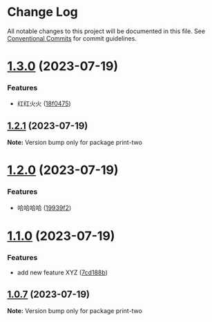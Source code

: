 # Change Log

All notable changes to this project will be documented in this file.
See [Conventional Commits](https://conventionalcommits.org) for commit guidelines.

# [1.3.0](https://github.com/hhhhhello/lerna-test-one/compare/print-two@1.2.1...print-two@1.3.0) (2023-07-19)


### Features

* 红红火火 ([18f0475](https://github.com/hhhhhello/lerna-test-one/commit/18f0475292cc03e05235ab27d02a26d0bc6bb986))





## [1.2.1](https://github.com/hhhhhello/lerna-test-one/compare/print-two@1.2.0...print-two@1.2.1) (2023-07-19)

**Note:** Version bump only for package print-two





# [1.2.0](https://github.com/hhhhhello/lerna-test-one/compare/print-two@1.1.0...print-two@1.2.0) (2023-07-19)


### Features

* 哈哈哈哈 ([19939f2](https://github.com/hhhhhello/lerna-test-one/commit/19939f2feaf01e2e0f74ab41cb123109e6167340))





# [1.1.0](https://github.com/hhhhhello/lerna-test-one/compare/print-two@1.0.7...print-two@1.1.0) (2023-07-19)


### Features

* add new feature XYZ ([7cd188b](https://github.com/hhhhhello/lerna-test-one/commit/7cd188b0fc029ed35830ceea5fff1a40be384d7b))





## [1.0.7](https://github.com/hhhhhello/lerna-test-one/compare/print-two@1.0.6...print-two@1.0.7) (2023-07-19)

**Note:** Version bump only for package print-two
